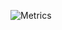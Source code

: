 ![Metrics](https://metrics.lecoq.io/sundog259?template=classic&languages=1&isocalendar=1&followup=1&people=1&repositories=1&introduction=1&repositories=100&repositories.batch=100&repositories.forks=false&repositories.affiliations=owner&isocalendar.duration=full-year&languages.limit=8&languages.threshold=0%25&languages.colors=github&languages.sections=most-used&languages.indepth=false&languages.analysis.timeout=15&languages.categories=markup%2C%20programming&languages.recent.categories=markup%2C%20programming&languages.recent.load=300&languages.recent.days=14&followup.sections=repositories&followup.indepth=false&people.limit=24&people.identicons=false&people.identicons.hide=false&people.size=28&people.types=followers%2C%20following&people.shuffle=false&introduction.title=true&config.timezone=Asia%2FShanghai)
